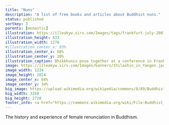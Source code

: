 ```yaml
---
title: "Nuns"
description: "A list of free books and articles about Buddhist nuns."
status: published
sortkey: 3
parents: [monastic]
illustration: https://illeakyw.sirv.com/Images/tags/frankfurt-july-2007.jpg
illustration_height: 633
illustration_width: 1276
#illustration_center_x: 93%
illustration_center_x: 68%
illustration_center_y: 20%
illustration_caption: Bhikkhunis pose together at a conference in Frankfurt in 2007. (Photo courtesy of <a href="https://gooddhammablog.wordpress.com/">Ayya Sudhamma</a>)
image: https://illeakyw.sirv.com/Images/banners/thilashin_in_Yangon.jpg
image_width: 1224
image_height: 1024
image_center_x: 64%
image_center_y: 34%
big_image: https://upload.wikimedia.org/wikipedia/commons/8/89/Buddhist_nuns_Yangon.jpg
big_width: 3250
big_height: 2720
footer_info: <a href="https://commons.wikimedia.org/wiki/File:Buddhist_nuns_Yangon.jpg">kallerna</a>, <a href="https://creativecommons.org/licenses/by-sa/4.0">CC BY-SA 4.0</a>
---
```


The history and experience of female renunciation in Buddhism.

